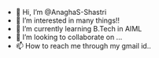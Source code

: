 - 👋 Hi, I’m @AnaghaS-Shastri
- 👀 I’m interested in many things!! 
- 🌱 I’m currently learning B.Tech in AIML
- 💞️ I’m looking to collaborate on ...
- 📫 How to reach me through my gmail id..

<!---
AnaghaS-Shastri/AnaghaS-Shastri is a ✨ special ✨ repository because its `README.md` (this file) appears on your GitHub profile.
You can click the Preview link to take a look at your changes.
--->

